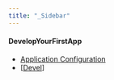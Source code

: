 ```yaml
---
title: "_Sidebar"
---
```

#### DevelopYourFirstApp

* [Application Configuration](/documentation/Application-Configuration)
* [[Devel](/documentation/Devel/Devel)]

